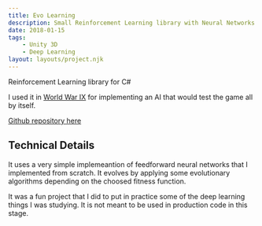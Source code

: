 ```yaml
---
title: Evo Learning
description: Small Reinforcement Learning library with Neural Networks and Evolutionary Alorithms
date: 2018-01-15
tags:
    - Unity 3D
    - Deep Learning
layout: layouts/project.njk
---
```

Reinforcement Learning library for C#

I used it in [World War IX](http://localhost:8080/projects/wwix/) for implementing an AI that would test the game all by itself.

[Github repository here](https://github.com/theypsilon/EvoLearning/)

## Technical Details

It uses a very simple implemeantion of feedforward neural networks that I implemented from scratch. It evolves by applying some evolutionary algorithms depending on the choosed fitness function.

It was a fun project that I did to put in practice some of the deep learning things I was studying. It is not meant to be used in production code in this stage.